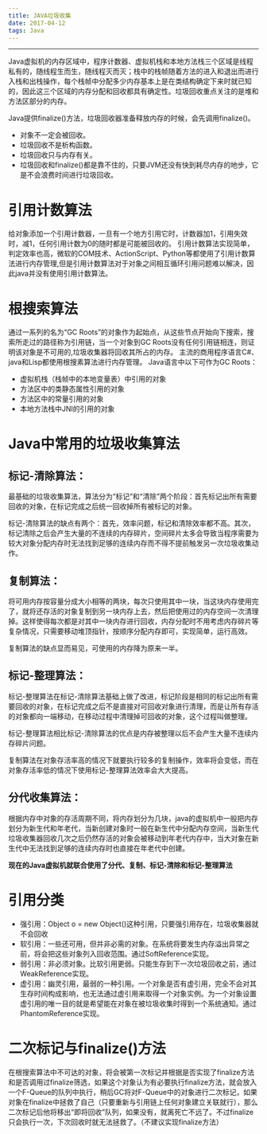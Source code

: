 ```yaml
---
title: JAVA垃圾收集
date: 2017-04-12
tags: Java
---
```

-------
Java虚拟机的内存区域中，程序计数器、虚拟机栈和本地方法栈三个区域是线程私有的，随线程生而生，随线程灭而灭；栈中的栈帧随着方法的进入和退出而进行入栈和出栈操作，每个栈帧中分配多少内存基本上是在类结构确定下来时就已知的，因此这三个区域的内存分配和回收都具有确定性。垃圾回收重点关注的是堆和方法区部分的内存。

Java提供finalize()方法，垃圾回收器准备释放内存的时候，会先调用finalize()。
- 对象不一定会被回收。
- 垃圾回收不是析构函数。
- 垃圾回收只与内存有关。
- 垃圾回收和finalize()都是靠不住的，只要JVM还没有快到耗尽内存的地步，它是不会浪费时间进行垃圾回收。
<!--more-->

# 引用计数算法
给对象添加一个引用计数器，一旦有一个地方引用它时，计数器加1，引用失效时，减1，任何引用计数为0的随时都是可能被回收的。
引用计数算法实现简单，判定效率也高，微软的COM技术、ActionScript、Python等都使用了引用计数算法进行内存管理,但是引用计数算法对于对象之间相互循环引用问题难以解决，因此java并没有使用引用计数算法。


# 根搜索算法
通过一系列的名为“GC Roots”的对象作为起始点，从这些节点开始向下搜索，搜索所走过的路径称为引用链，当一个对象到GC Roots没有任何引用链相连，则证明该对象是不可用的,垃圾收集器将回收其所占的内存。
主流的商用程序语言C#、java和Lisp都使用根搜素算法进行内存管理。
Java语言中以下可作为GC Roots：
- 虚拟机栈（栈帧中的本地变量表）中引用的对象
- 方法区中的类静态属性引用的对象
- 方法区中的常量引用的对象
- 本地方法栈中JNI的引用的对象

# Java中常用的垃圾收集算法

## 标记-清除算法：
最基础的垃圾收集算法，算法分为“标记”和“清除”两个阶段：首先标记出所有需要回收的对象，在标记完成之后统一回收掉所有被标记的对象。

标记-清除算法的缺点有两个：首先，效率问题，标记和清除效率都不高。其次，标记清除之后会产生大量的不连续的内存碎片，空间碎片太多会导致当程序需要为较大对象分配内存时无法找到足够的连续内存而不得不提前触发另一次垃圾收集动作。

## 复制算法：
将可用内存按容量分成大小相等的两块，每次只使用其中一块，当这块内存使用完了，就将还存活的对象复制到另一块内存上去，然后把使用过的内存空间一次清理掉。这样使得每次都是对其中一块内存进行回收，内存分配时不用考虑内存碎片等复杂情况，只需要移动堆顶指针，按顺序分配内存即可，实现简单，运行高效。

复制算法的缺点显而易见，可使用的内存降为原来一半。

## 标记-整理算法：
标记-整理算法在标记-清除算法基础上做了改进，标记阶段是相同的标记出所有需要回收的对象，在标记完成之后不是直接对可回收对象进行清理，而是让所有存活的对象都向一端移动，在移动过程中清理掉可回收的对象，这个过程叫做整理。

标记-整理算法相比标记-清除算法的优点是内存被整理以后不会产生大量不连续内存碎片问题。

复制算法在对象存活率高的情况下就要执行较多的复制操作，效率将会变低，而在对象存活率低的情况下使用标记-整理算法效率会大大提高。

## 分代收集算法：
根据内存中对象的存活周期不同，将内存划分为几块，java的虚拟机中一般把内存划分为新生代和年老代，当新创建对象时一般在新生代中分配内存空间，当新生代垃圾收集器回收几次之后仍然存活的对象会被移动到年老代内存中，当大对象在新生代中无法找到足够的连续内存时也直接在年老代中创建。

**现在的Java虚拟机就联合使用了分代、复制、标记-清除和标记-整理算法**


# 引用分类
- 强引用：Object o = new Object()这种引用，只要强引用存在，垃圾收集器就不会回收
- 软引用：一些还可用，但并非必需的对象。在系统将要发生内存溢出异常之前，将会把这些对象列入回收范围。通过SoftReference实现。
- 弱引用：非必须对象。比软引用更弱。只能生存到下一次垃圾回收之前，通过WeakReference实现。
- 虚引用：幽灵引用，最弱的一种引用。一个对象是否有虚引用，完全不会对其生存时间构成影响，也无法通过虚引用来取得一个对象实例。为一个对象设置虚引用的唯一目的就是希望能在对象在被垃圾收集时得到一个系统通知。通过PhantomReference实现。

# 二次标记与finalize()方法
在根搜索算法中不可达的对象，将会被第一次标记并根据是否实现了finalize方法和是否调用过finalize筛选，如果这个对象认为有必要执行finalize方法，就会放入一个F-Queue的队列中执行，稍后GC将对F-Queue中的对象进行二次标记，如果对象在finalize中拯救了自己（只要重新与引用链上任何对象建立关联就行），那么二次标记后他将移出“即将回收”队列，如果没有，就离死亡不远了。不过finalize只会执行一次，下次回收时就无法拯救了。（不建议实现finalize方法）
